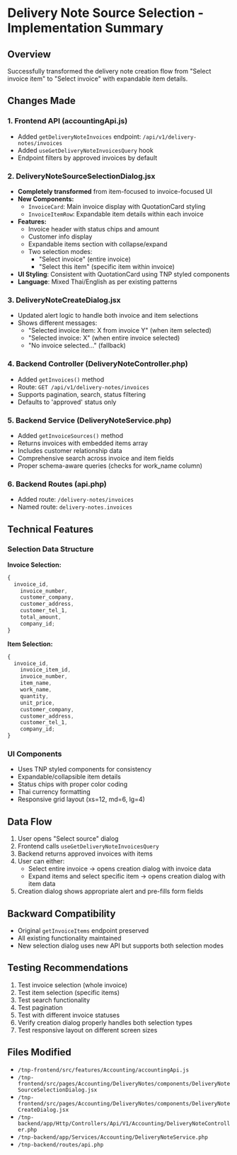 # Delivery Note Source Selection - Implementation Summary

## Overview

Successfully transformed the delivery note creation flow from "Select invoice item" to "Select invoice" with expandable item details.

## Changes Made

### 1. Frontend API (accountingApi.js)

- Added `getDeliveryNoteInvoices` endpoint: `/api/v1/delivery-notes/invoices`
- Added `useGetDeliveryNoteInvoicesQuery` hook
- Endpoint filters by approved invoices by default

### 2. DeliveryNoteSourceSelectionDialog.jsx

- **Completely transformed** from item-focused to invoice-focused UI
- **New Components:**
  - `InvoiceCard`: Main invoice display with QuotationCard styling
  - `InvoiceItemRow`: Expandable item details within each invoice
- **Features:**
  - Invoice header with status chips and amount
  - Customer info display
  - Expandable items section with collapse/expand
  - Two selection modes:
    - "Select invoice" (entire invoice)
    - "Select this item" (specific item within invoice)
- **UI Styling**: Consistent with QuotationCard using TNP styled components
- **Language**: Mixed Thai/English as per existing patterns

### 3. DeliveryNoteCreateDialog.jsx

- Updated alert logic to handle both invoice and item selections
- Shows different messages:
  - "Selected invoice item: X from invoice Y" (when item selected)
  - "Selected invoice: X" (when entire invoice selected)
  - "No invoice selected..." (fallback)

### 4. Backend Controller (DeliveryNoteController.php)

- Added `getInvoices()` method
- Route: `GET /api/v1/delivery-notes/invoices`
- Supports pagination, search, status filtering
- Defaults to 'approved' status only

### 5. Backend Service (DeliveryNoteService.php)

- Added `getInvoiceSources()` method
- Returns invoices with embedded items array
- Includes customer relationship data
- Comprehensive search across invoice and item fields
- Proper schema-aware queries (checks for work_name column)

### 6. Backend Routes (api.php)

- Added route: `/delivery-notes/invoices`
- Named route: `delivery-notes.invoices`

## Technical Features

### Selection Data Structure

**Invoice Selection:**

```javascript
{
  invoice_id,
    invoice_number,
    customer_company,
    customer_address,
    customer_tel_1,
    total_amount,
    company_id;
}
```

**Item Selection:**

```javascript
{
  invoice_id,
    invoice_item_id,
    invoice_number,
    item_name,
    work_name,
    quantity,
    unit_price,
    customer_company,
    customer_address,
    customer_tel_1,
    company_id;
}
```

### UI Components

- Uses TNP styled components for consistency
- Expandable/collapsible item details
- Status chips with proper color coding
- Thai currency formatting
- Responsive grid layout (xs=12, md=6, lg=4)

## Data Flow

1. User opens "Select source" dialog
2. Frontend calls `useGetDeliveryNoteInvoicesQuery`
3. Backend returns approved invoices with items
4. User can either:
   - Select entire invoice → opens creation dialog with invoice data
   - Expand items and select specific item → opens creation dialog with item data
5. Creation dialog shows appropriate alert and pre-fills form fields

## Backward Compatibility

- Original `getInvoiceItems` endpoint preserved
- All existing functionality maintained
- New selection dialog uses new API but supports both selection modes

## Testing Recommendations

1. Test invoice selection (whole invoice)
2. Test item selection (specific items)
3. Test search functionality
4. Test pagination
5. Test with different invoice statuses
6. Verify creation dialog properly handles both selection types
7. Test responsive layout on different screen sizes

## Files Modified

- `/tnp-frontend/src/features/Accounting/accountingApi.js`
- `/tnp-frontend/src/pages/Accounting/DeliveryNotes/components/DeliveryNoteSourceSelectionDialog.jsx`
- `/tnp-frontend/src/pages/Accounting/DeliveryNotes/components/DeliveryNoteCreateDialog.jsx`
- `/tnp-backend/app/Http/Controllers/Api/V1/Accounting/DeliveryNoteController.php`
- `/tnp-backend/app/Services/Accounting/DeliveryNoteService.php`
- `/tnp-backend/routes/api.php`

